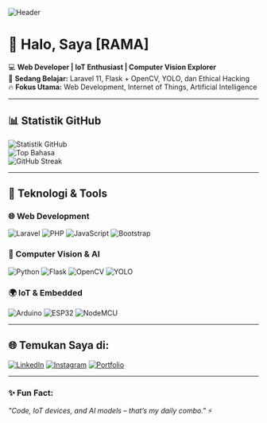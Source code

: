 <!-- Banner -->
![Header](https://github.com/username/username/blob/main/banner.png)

# 👋 Halo, Saya [RAMA]

💻 **Web Developer | IoT Enthusiast | Computer Vision Explorer**  
🌱 **Sedang Belajar:** Laravel 11, Flask + OpenCV, YOLO, dan Ethical Hacking  
🔥 **Fokus Utama:** Web Development, Internet of Things, Artificial Intelligence  

---

## 📊 Statistik GitHub
![Statistik GitHub](https://github-readme-stats.vercel.app/api?username=Alexix221&show_icons=true&theme=tokyonight)  
![Top Bahasa](https://github-readme-stats.vercel.app/api/top-langs/?username=Alexix221&layout=compact&theme=tokyonight)  
![GitHub Streak](https://github-readme-streak-stats.herokuapp.com/?user=Alexix221&theme=tokyonight)

---

## 🚀 Teknologi & Tools
### 🌐 Web Development
![Laravel](https://img.shields.io/badge/Laravel-FF2D20?style=for-the-badge&logo=laravel&logoColor=white)
![PHP](https://img.shields.io/badge/PHP-777BB4?style=for-the-badge&logo=php&logoColor=white)
![JavaScript](https://img.shields.io/badge/JavaScript-F7DF1E?style=for-the-badge&logo=javascript&logoColor=black)
![Bootstrap](https://img.shields.io/badge/Bootstrap-563D7C?style=for-the-badge&logo=bootstrap&logoColor=white)

### 🤖 Computer Vision & AI
![Python](https://img.shields.io/badge/Python-3776AB?style=for-the-badge&logo=python&logoColor=white)
![Flask](https://img.shields.io/badge/Flask-000000?style=for-the-badge&logo=flask&logoColor=white)
![OpenCV](https://img.shields.io/badge/OpenCV-5C3EE8?style=for-the-badge&logo=opencv&logoColor=white)
![YOLO](https://img.shields.io/badge/YOLO-00FFFF?style=for-the-badge&logo=yolo&logoColor=black)

### 🌍 IoT & Embedded
![Arduino](https://img.shields.io/badge/Arduino-00979D?style=for-the-badge&logo=arduino&logoColor=white)
![ESP32](https://img.shields.io/badge/ESP32-3C3C3D?style=for-the-badge&logo=espressif&logoColor=white)
![NodeMCU](https://img.shields.io/badge/NodeMCU-1B4F72?style=for-the-badge&logo=wifi&logoColor=white)

---

## 🌐 Temukan Saya di:
[![LinkedIn](https://img.shields.io/badge/LinkedIn-0077B5?style=for-the-badge&logo=linkedin&logoColor=white)](https://linkedin.com/in/username)
[![Instagram](https://img.shields.io/badge/Instagram-E4405F?style=for-the-badge&logo=instagram&logoColor=white)](https://instagram.com/username)
[![Portfolio](https://img.shields.io/badge/Portfolio-000000?style=for-the-badge&logo=About.me&logoColor=white)](https://username.github.io)

---

### ✨ Fun Fact:
_"Code, IoT devices, and AI models – that’s my daily combo."_ ⚡  
